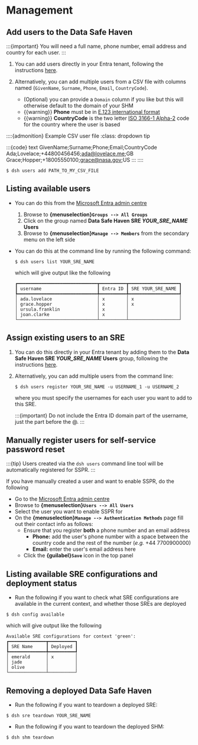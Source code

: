 # Management

## Add users to the Data Safe Haven

:::{important}
You will need a full name, phone number, email address and country for each user.
:::

1. You can add users directly in your Entra tenant, following the instructions [here](https://learn.microsoft.com/en-us/entra/fundamentals/how-to-create-delete-users).

2. Alternatively, you can add multiple users from a CSV file with columns named (`GivenName`, `Surname`, `Phone`, `Email`, `CountryCode`).
    - (Optional) you can provide a `Domain` column if you like but this will otherwise default to the domain of your SHM
    - {{warning}} **Phone** must be in [E.123 international format](https://en.wikipedia.org/wiki/E.123)
    - {{warning}} **CountryCode** is the two letter [ISO 3166-1 Alpha-2](https://en.wikipedia.org/wiki/ISO_3166-1_alpha-2#Officially_assigned_code_elements) code for the country where the user is based

::::{admonition} Example CSV user file
:class: dropdown tip

:::{code} text
GivenName;Surname;Phone;Email;CountryCode
Ada;Lovelace;+44800456456;ada@lovelace.me;GB
Grace;Hopper;+18005550100;grace@nasa.gov;US
:::
::::

```{code} shell
$ dsh users add PATH_TO_MY_CSV_FILE
```

## Listing available users

- You can do this from the [Microsoft Entra admin centre](https://entra.microsoft.com/)

    1. Browse to **{menuselection}`Groups --> All Groups`**
    2. Click on the group named **Data Safe Haven SRE _YOUR\_SRE\_NAME_ Users**
    3. Browse to **{menuselection}`Manage --> Members`** from the secondary menu on the left side

- You can do this at the command line by running the following command:

    ```{code} shell
    $ dsh users list YOUR_SRE_NAME
    ```

    which will give output like the following

    ```
    ┏━━━━━━━━━━━━━━━━━━━━━━━━━━━━━━┳━━━━━━━━━━┳━━━━━━━━━━━━━━━━━━━┓
    ┃ username                     ┃ Entra ID ┃ SRE YOUR_SRE_NAME ┃
    ┡━━━━━━━━━━━━━━━━━━━━━━━━━━━━━━╇━━━━━━━━━━╇━━━━━━━━━━━━━━━━━━━┩
    │ ada.lovelace                 │ x        │ x                 │
    │ grace.hopper                 │ x        │ x                 │
    │ ursula.franklin              │ x        │                   │
    │ joan.clarke                  │ x        │                   │
    └──────────────────────────────┴──────────┴───────────────────┘
    ```

## Assign existing users to an SRE

1. You can do this directly in your Entra tenant by adding them to the **Data Safe Haven SRE _YOUR\_SRE\_NAME_ Users** group, following the instructions [here](https://learn.microsoft.com/en-us/entra/fundamentals/groups-view-azure-portal#add-a-group-member).

2. Alternatively, you can add multiple users from the command line:

    ```{code} shell
    $ dsh users register YOUR_SRE_NAME -u USERNAME_1 -u USERNAME_2
    ```

    where you must specify the usernames for each user you want to add to this SRE.

    :::{important}
    Do not include the Entra ID domain part of the username, just the part before the @.
    :::

## Manually register users for self-service password reset

:::{tip}
Users created via the `dsh users` command line tool will be automatically registered for SSPR.
:::

If you have manually created a user and want to enable SSPR, do the following

- Go to the [Microsoft Entra admin centre](https://entra.microsoft.com/)
- Browse to **{menuselection}`Users --> All Users`**
- Select the user you want to enable SSPR for
- On the **{menuselection}`Manage --> Authentication Methods`** page fill out their contact info as follows:
    - Ensure that you register **both** a phone number and an email address
        - **Phone:** add the user's phone number with a space between the country code and the rest of the number (_e.g._ +44 7700900000)
        - **Email:** enter the user's email address here
    - Click the **{guilabel}`Save`** icon in the top panel

## Listing available SRE configurations and deployment status

- Run the following if you want to check what SRE configurations are available in the current context, and whether those SREs are deployed

```{code} shell
$ dsh config available
```

which will give output like the following

    Available SRE configurations for context 'green':
    ┏━━━━━━━━━━━━━━┳━━━━━━━━━━┓
    ┃ SRE Name     ┃ Deployed ┃
    ┡━━━━━━━━━━━━━━╇━━━━━━━━━━┩
    │ emerald      │ x        │
    │ jade         │          │
    │ olive        │          │
    └──────────────┴──────────┘

## Removing a deployed Data Safe Haven

- Run the following if you want to teardown a deployed SRE:

```{code} shell
$ dsh sre teardown YOUR_SRE_NAME
```

- Run the following if you want to teardown the deployed SHM:

```{code} shell
$ dsh shm teardown
```
